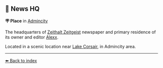 ## 📰 News HQ

**🪧 Place** in [Admincity](../refs/admincity.md)

The headquarters of [Zeithalt Zeitgeist](../refs/zeithalt_zeitgeist.md) newspaper and primary residence of its owner and editor [Alexx](../refs/alexx.md).

Located in a scenic location near [Lake Corsair](../refs/lake_corsair.md), in Admincity area.


----------
[⬅️ Back to index](../refs/#3820_s)